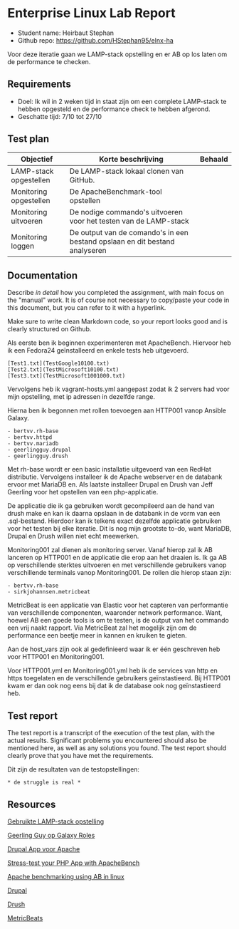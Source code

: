 # Enterprise Linux Lab Report

- Student name: Heirbaut Stephan
- Github repo: <https://github.com/HStephan95/elnx-ha>

Voor deze iteratie gaan we LAMP-stack opstelling en er AB op los laten om de performance te checken.

## Requirements

- Doel: Ik wil in 2 weken tijd in staat zijn om een complete LAMP-stack te hebben opgesteld en de performance check te hebben afgerond.
- Geschatte tijd: 7/10 tot 27/10

## Test plan

|Objectief|Korte beschrijving|Behaald|
|---------|------------------|-------|
|LAMP-stack opgestellen|De LAMP-stack lokaal clonen van GitHub.||
|Monitoring opgestellen|De ApacheBenchmark-tool opstellen||
|Monitoring uitvoeren|De nodige commando's uitvoeren voor het testen van de LAMP-stack||
|Monitoring loggen|De output van de comando's in een bestand opslaan en dit bestand analyseren||

## Documentation

Describe *in detail* how you completed the assignment, with main focus on the "manual" work. It is of course not necessary to copy/paste your code in this document, but you can refer to it with a hyperlink.

Make sure to write clean Markdown code, so your report looks good and is clearly structured on Github.

Als eerste ben ik beginnen experimenteren met ApacheBench. Hiervoor heb ik een Fedora24 geïnstalleerd en enkele tests heb uitgevoerd.

    [Test1.txt](TestGoogle10100.txt)
    [Test2.txt](TestMicrosoft10100.txt)
    [Test3.txt](TestMicrosoft1001000.txt)

Vervolgens heb ik vagrant-hosts.yml aangepast zodat ik 2 servers had voor mijn opstelling, met ip adressen in dezelfde range.

Hierna ben ik begonnen met rollen toevoegen aan HTTP001 vanop Ansible Galaxy.

    - bertvv.rh-base
    - bertvv.httpd
    - bertvv.mariadb
    - geerlingguy.drupal
    - geerlingguy.drush
    
Met rh-base wordt er een basic installatie uitgevoerd van een RedHat distributie. Vervolgens installeer ik de Apache webserver en de databank ervoor met MariaDB en.
Als laatste installeer Drupal en Drush van Jeff Geerling voor het opstellen van een php-applicatie.

De applicatie die ik ga gebruiken wordt gecompileerd aan de hand van drush make en kan ik daarna opslaan in de databank in de vorm van een .sql-bestand. Hierdoor kan ik telkens exact dezelfde applicatie gebruiken voor het testen bij elke iteratie. Dit is nog mijn grootste to-do, want MariaDB, Drupal en Drush willen niet echt meewerken.

Monitoring001 zal dienen als monitoring server. Vanaf hierop zal ik AB lanceren op HTTP001 en de applicatie die erop aan het draaien is.
Ik ga AB op verschillende sterktes uitvoeren en met verschillende gebruikers vanop verschillende terminals vanop Monitoring001.
De rollen die hierop staan zijn:
    
    - bertvv.rh-base
    - sirkjohannsen.metricbeat
    
MetricBeat is een applicatie van Elastic voor het capteren van performantie van verschillende componenten, waaronder network performance. Want, hoewel AB een goede tools is om te testen, is de output van het commando een vrij naakt rapport. Via MetricBeat zal het mogelijk zijn om de performance een beetje meer in kannen en kruiken te gieten.

Aan de host_vars zijn ook al gedefinieerd waar ik er één geschreven heb voor HTTP001 en Monitoring001.  

Voor HTTP001.yml en Monitoring001.yml heb ik de services van http en https toegelaten en de verschillende gebruikers geïnstastieerd. Bij HTTP001 kwam er dan ook nog eens bij dat ik de database ook nog geïnstastieerd heb.

## Test report

The test report is a transcript of the execution of the test plan, with the actual results. Significant problems you encountered should also be mentioned here, as well as any solutions you found. The test report should clearly prove that you have met the requirements.

Dit zijn de resultaten van de testopstellingen:

    * de struggle is real *

## Resources

[Gebruikte LAMP-stack opstelling](https://github.com/bertvv/lampstack)

[Geerling Guy op Galaxy Roles](https://github.com/geerlingguy)

[Drupal App voor Apache](https://galaxy.ansible.com/geerlingguy/drupal/)

[Stress-test your PHP App with ApacheBench](https://www.sitepoint.com/stress-test-php-app-apachebench/)

[Apache benchmarking using AB in linux](https://www.youtube.com/watch?v=jgb-OFJyaG8&t=182s)

[Drupal](https://www.drupal.org/docs/8)

[Drush](http://www.drush.org/en/master/)

[MetricBeats](https://www.elastic.co/downloads/beats/metricbeat)